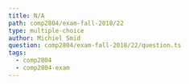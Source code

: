 ```yaml
---
title: N/A
path: comp2804/exam-fall-2018/22
type: multiple-choice
author: Michiel Smid
question: comp2804/exam-fall-2018/22/question.ts
tags:
  - comp2804
  - comp2804-exam
---
```

